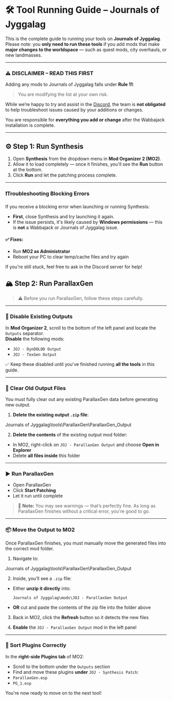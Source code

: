 # 🛠️ Tool Running Guide – Journals of Jyggalag

This is the complete guide to running your tools on **Journals of Jyggalag**.  
Please note: you **only need to run these tools** if you add mods that make **major changes to the worldspace** — such as quest mods, city overhauls, or new landmasses.

---

### ⚠️ DISCLAIMER – READ THIS FIRST

Adding any mods to Journals of Jyggalag falls under **Rule 11**:  
> You are modifying the list at your own risk.

While we’re happy to try and assist in the [Discord](https://discord.gg/8ZCa7w8BZQ), the team is **not obligated** to help troubleshoot issues caused by your additions or changes.

You are responsible for **everything you add or change** after the Wabbajack installation is complete.

---

## ⚙️ Step 1: Run Synthesis

1. Open **Synthesis** from the dropdown menu in **Mod Organizer 2 (MO2)**.
2. Allow it to load completely — once it finishes, you'll see the **Run** button at the bottom.
3. Click **Run** and let the patching process complete.

---

### ❗Troubleshooting Blocking Errors

If you receive a blocking error when launching or running Synthesis:

- **First**, close Synthesis and try launching it again.
- If the issue persists, it's likely caused by **Windows permissions** — this is **not** a Wabbajack or Journals of Jyggalag issue.

#### ✅ Fixes:
- Run **MO2 as Administrator**
- Reboot your PC to clear temp/cache files and try again

If you're still stuck, feel free to ask in the Discord server for help!


## 🏔️ Step 2: Run ParallaxGen

> ⚠️ Before you run ParallaxGen, follow these steps carefully.

---

### 🔻 Disable Existing Outputs

In **Mod Organizer 2**, scroll to the bottom of the left panel and locate the `Outputs` separator.  
**Disable** the following mods:

- `JOJ - DynDOLOD Output`
- `JOJ - TexGen Output`

✅ Keep these disabled until you've finished running **all the tools** in this guide.

---

### 🧹 Clear Old Output Files

You must fully clear out any existing ParallaxGen data before generating new output.

1. **Delete the existing output `.zip` file**:

Journals of Jyggalag\tools\ParallaxGen\ParallaxGen_Output


2. **Delete the contents** of the existing output mod folder:
- In MO2, right-click on `JOJ - ParallaxGen Output` and choose **Open in Explorer**
- Delete **all files inside** this folder

---

### ▶️ Run ParallaxGen

- Open ParallaxGen
- Click **Start Patching**
- Let it run until complete

> 💬 **Note:** You may see warnings — that’s perfectly fine. As long as ParallaxGen finishes without a critical error, you're good to go.

---

### 📦 Move the Output to MO2

Once ParallaxGen finishes, you must manually move the generated files into the correct mod folder.

1. Navigate to:

Journals of Jyggalag\tools\ParallaxGen\ParallaxGen_Output


2. Inside, you’ll see a `.zip` file:
- Either **unzip it directly** into:
  ```
  Journals of Jyggalag\mods\JOJ - ParallaxGen Output
  ```
- **OR** cut and paste the contents of the zip file into the folder above

3. Back in MO2, click the **Refresh** button so it detects the new files

4. **Enable** the `JOJ - ParallaxGen Output` mod in the left panel

---

### 📜 Sort Plugins Correctly

In the **right-side Plugins tab** of MO2:

- Scroll to the bottom under the `Outputs` section
- Find and move these plugins **under** `JOJ - Synthesis Patch`:
- `ParallaxGen.esp`
- `PG_1.esp`

You're now ready to move on to the next tool!


